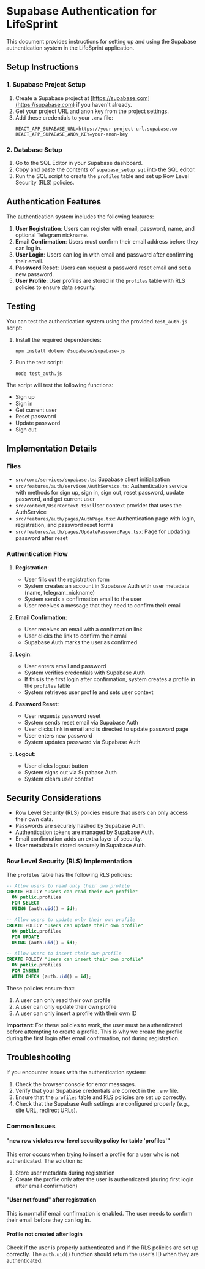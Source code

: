 # Supabase Authentication for LifeSprint

This document provides instructions for setting up and using the Supabase authentication system in the LifeSprint application.

## Setup Instructions

### 1. Supabase Project Setup

1. Create a Supabase project at [https://supabase.com](https://supabase.com) if you haven't already.
2. Get your project URL and anon key from the project settings.
3. Add these credentials to your `.env` file:
   ```
   REACT_APP_SUPABASE_URL=https://your-project-url.supabase.co
   REACT_APP_SUPABASE_ANON_KEY=your-anon-key
   ```

### 2. Database Setup

1. Go to the SQL Editor in your Supabase dashboard.
2. Copy and paste the contents of `supabase_setup.sql` into the SQL editor.
3. Run the SQL script to create the `profiles` table and set up Row Level Security (RLS) policies.

## Authentication Features

The authentication system includes the following features:

1. **User Registration**: Users can register with email, password, name, and optional Telegram nickname.
2. **Email Confirmation**: Users must confirm their email address before they can log in.
3. **User Login**: Users can log in with email and password after confirming their email.
4. **Password Reset**: Users can request a password reset email and set a new password.
5. **User Profile**: User profiles are stored in the `profiles` table with RLS policies to ensure data security.

## Testing

You can test the authentication system using the provided `test_auth.js` script:

1. Install the required dependencies:
   ```
   npm install dotenv @supabase/supabase-js
   ```

2. Run the test script:
   ```
   node test_auth.js
   ```

The script will test the following functions:
- Sign up
- Sign in
- Get current user
- Reset password
- Update password
- Sign out

## Implementation Details

### Files

- `src/core/services/supabase.ts`: Supabase client initialization
- `src/features/auth/services/AuthService.ts`: Authentication service with methods for sign up, sign in, sign out, reset password, update password, and get current user
- `src/context/UserContext.tsx`: User context provider that uses the AuthService
- `src/features/auth/pages/AuthPage.tsx`: Authentication page with login, registration, and password reset forms
- `src/features/auth/pages/UpdatePasswordPage.tsx`: Page for updating password after reset

### Authentication Flow

1. **Registration**:
   - User fills out the registration form
   - System creates an account in Supabase Auth with user metadata (name, telegram_nickname)
   - System sends a confirmation email to the user
   - User receives a message that they need to confirm their email

2. **Email Confirmation**:
   - User receives an email with a confirmation link
   - User clicks the link to confirm their email
   - Supabase Auth marks the user as confirmed

3. **Login**:
   - User enters email and password
   - System verifies credentials with Supabase Auth
   - If this is the first login after confirmation, system creates a profile in the `profiles` table
   - System retrieves user profile and sets user context

4. **Password Reset**:
   - User requests password reset
   - System sends reset email via Supabase Auth
   - User clicks link in email and is directed to update password page
   - User enters new password
   - System updates password via Supabase Auth

5. **Logout**:
   - User clicks logout button
   - System signs out via Supabase Auth
   - System clears user context

## Security Considerations

- Row Level Security (RLS) policies ensure that users can only access their own data.
- Passwords are securely hashed by Supabase Auth.
- Authentication tokens are managed by Supabase Auth.
- Email confirmation adds an extra layer of security.
- User metadata is stored securely in Supabase Auth.

### Row Level Security (RLS) Implementation

The `profiles` table has the following RLS policies:

```sql
-- Allow users to read only their own profile
CREATE POLICY "Users can read their own profile" 
  ON public.profiles 
  FOR SELECT 
  USING (auth.uid() = id);

-- Allow users to update only their own profile
CREATE POLICY "Users can update their own profile" 
  ON public.profiles 
  FOR UPDATE 
  USING (auth.uid() = id);

-- Allow users to insert their own profile
CREATE POLICY "Users can insert their own profile" 
  ON public.profiles 
  FOR INSERT 
  WITH CHECK (auth.uid() = id);
```

These policies ensure that:
1. A user can only read their own profile
2. A user can only update their own profile
3. A user can only insert a profile with their own ID

**Important**: For these policies to work, the user must be authenticated before attempting to create a profile. This is why we create the profile during the first login after email confirmation, not during registration.

## Troubleshooting

If you encounter issues with the authentication system:

1. Check the browser console for error messages.
2. Verify that your Supabase credentials are correct in the `.env` file.
3. Ensure that the `profiles` table and RLS policies are set up correctly.
4. Check that the Supabase Auth settings are configured properly (e.g., site URL, redirect URLs).

### Common Issues

#### "new row violates row-level security policy for table 'profiles'"

This error occurs when trying to insert a profile for a user who is not authenticated. The solution is:

1. Store user metadata during registration
2. Create the profile only after the user is authenticated (during first login after email confirmation)

#### "User not found" after registration

This is normal if email confirmation is enabled. The user needs to confirm their email before they can log in.

#### Profile not created after login

Check if the user is properly authenticated and if the RLS policies are set up correctly. The `auth.uid()` function should return the user's ID when they are authenticated.
